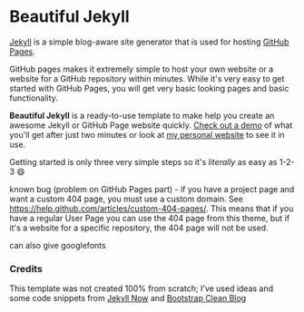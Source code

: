# Beautiful Jekyll

[Jekyll](http://jekyllrb.com/) is a simple blog-aware site generator that is used for hosting [GitHub Pages](https://pages.github.com/).

GitHub pages makes it extremely simple to host your own website or a website for a GitHub repository within minutes.  While it's very easy to get started with GitHub Pages, you will get very basic looking pages and basic functionality.

**Beautiful Jekyll** is a ready-to-use template to make help you create an awesome Jekyll or GitHub Page website quickly.  [Check out a demo](http://deanattali.com/beautiful-jekyll) of what you'll get after just two minutes or look at [my personal website](http://deanattali.com) to see it in use.


Getting started is only three very simple steps so it's *literally* as easy as 1-2-3 :smile:

known bug (problem on GitHub Pages part) - if you have a project page and want a custom 404 page, you must use a custom domain.  See https://help.github.com/articles/custom-404-pages/.  This means that if you have a regular User Page you can use the 404 page from this theme, but if it's a website for a specific repository, the 404 page will not be used.

can also give googlefonts


### Credits
This template was not created 100% from scratch; I've used ideas and some code snippets from [Jekyll Now](https://github.com/barryclark/jekyll-now) and [Bootstrap Clean Blog](https://github.com/IronSummitMedia/startbootstrap-clean-blog)
